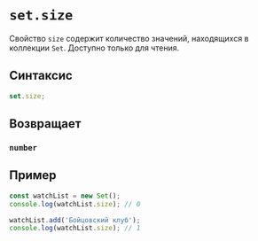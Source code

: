 # `set.size`

Свойство `size` содержит количество значений, находящихся в коллекции `Set`. Доступно только для чтения.

## Синтаксис

```js
set.size;
```

## Возвращает

### `number`

## Пример

```js
const watchList = new Set();
console.log(watchList.size); // 0

watchList.add('Бойцовский клуб');
console.log(watchList.size); // 1
```
